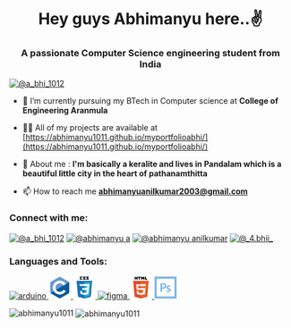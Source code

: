
<h1 align="center">Hey guys Abhimanyu here..✌️</h1>
<h3 align="center">A passionate Computer Science engineering student from India</h3>

<p align="left"> <a href="https://twitter.com/@a_bhi_1012" target="blank"><img src="https://img.shields.io/twitter/follow/@a_bhi_1012?logo=twitter&style=for-the-badge" alt="@a_bhi_1012" /></a> </p>

- 🔭 I’m currently pursuing my BTech in Computer science at **College of Engineering Aranmula**

- 👨‍💻 All of my projects are available at [https://abhimanyu1011.github.io/myportfolioabhi/](https://abhimanyu1011.github.io/myportfolioabhi/)

- 💬 About me : **I'm basically a keralite and lives in Pandalam which is a beautiful little city in the heart of pathanamthitta**

- 📫 How to reach me **abhimanyuanilkumar2003@gmail.com**

<h3 align="left">Connect with me:</h3>
<p align="left">
<a href="https://twitter.com/@a_bhi_1012" target="blank"><img align="center" src="https://raw.githubusercontent.com/rahuldkjain/github-profile-readme-generator/master/src/images/icons/Social/twitter.svg" alt="@a_bhi_1012" height="30" width="40" /></a>
<a href="https://linkedin.com/in/@abhimanyu a" target="blank"><img align="center" src="https://raw.githubusercontent.com/rahuldkjain/github-profile-readme-generator/master/src/images/icons/Social/linked-in-alt.svg" alt="@abhimanyu a" height="30" width="40" /></a>
<a href="https://fb.com/@abhimanyu anilkumar" target="blank"><img align="center" src="https://raw.githubusercontent.com/rahuldkjain/github-profile-readme-generator/master/src/images/icons/Social/facebook.svg" alt="@abhimanyu anilkumar" height="30" width="40" /></a>
<a href="https://instagram.com/@_4.bhii_" target="blank"><img align="center" src="https://raw.githubusercontent.com/rahuldkjain/github-profile-readme-generator/master/src/images/icons/Social/instagram.svg" alt="@_4.bhii_" height="30" width="40" /></a>
</p>

<h3 align="left">Languages and Tools:</h3>
<p align="left"> <a href="https://www.arduino.cc/" target="_blank" rel="noreferrer"> <img src="https://cdn.worldvectorlogo.com/logos/arduino-1.svg" alt="arduino" width="40" height="40"/> </a> <a href="https://www.cprogramming.com/" target="_blank" rel="noreferrer"> <img src="https://raw.githubusercontent.com/devicons/devicon/master/icons/c/c-original.svg" alt="c" width="40" height="40"/> </a> <a href="https://www.w3schools.com/css/" target="_blank" rel="noreferrer"> <img src="https://raw.githubusercontent.com/devicons/devicon/master/icons/css3/css3-original-wordmark.svg" alt="css3" width="40" height="40"/> </a> <a href="https://www.figma.com/" target="_blank" rel="noreferrer"> <img src="https://www.vectorlogo.zone/logos/figma/figma-icon.svg" alt="figma" width="40" height="40"/> </a> <a href="https://www.w3.org/html/" target="_blank" rel="noreferrer"> <img src="https://raw.githubusercontent.com/devicons/devicon/master/icons/html5/html5-original-wordmark.svg" alt="html5" width="40" height="40"/> </a> <a href="https://www.photoshop.com/en" target="_blank" rel="noreferrer"> <img src="https://raw.githubusercontent.com/devicons/devicon/master/icons/photoshop/photoshop-line.svg" alt="photoshop" width="40" height="40"/> </a> </p>

<p><img align="left" src="https://github-readme-stats.vercel.app/api/top-langs?username=abhimanyu1011&show_icons=true&locale=en&layout=compact" alt="abhimanyu1011" /></p>

<p>&nbsp;<img align="center" src="https://github-readme-stats.vercel.app/api?username=abhimanyu1011&show_icons=true&locale=en" alt="abhimanyu1011" /></p>

